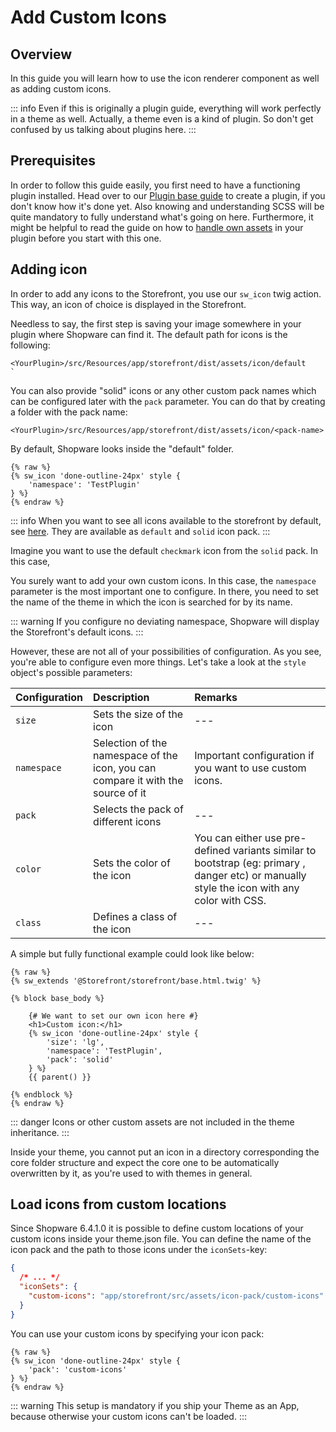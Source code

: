 # Add Custom Icons

## Overview

In this guide you will learn how to use the icon renderer component as well as adding custom icons.

::: info
Even if this is originally a plugin guide, everything will work perfectly in a theme as well. Actually, a theme even is a kind of plugin. So don't get confused by us talking about plugins here.
:::

## Prerequisites

In order to follow this guide easily, you first need to have a functioning plugin installed. Head over to our [Plugin base guide](../plugins/plugin-base-guide.md) to create a plugin, if you don't know how it's done yet. Also knowing and understanding SCSS will be quite mandatory to fully understand what's going on here. Furthermore, it might be helpful to read the guide on how to [handle own assets](../plugins/storefront/add-custom-assets.md) in your plugin before you start with this one.

## Adding icon

In order to add any icons to the Storefront, you use our `sw_icon` twig action. This way, an icon of choice is displayed in the Storefront.

Needless to say, the first step is saving your image somewhere in your plugin where Shopware can find it. The default path for icons is the following:

```text
<YourPlugin>/src/Resources/app/storefront/dist/assets/icon/default
`
```

You can also provide "solid" icons or any other custom pack names which can be configured later with the `pack` parameter. You can do that by creating a folder with the pack name:

```text
<YourPlugin>/src/Resources/app/storefront/dist/assets/icon/<pack-name>
```

By default, Shopware looks inside the "default" folder.

```twig
{% raw %}
{% sw_icon 'done-outline-24px' style {
    'namespace': 'TestPlugin'
} %}
{% endraw %}
```

::: info
When you want to see all icons available to the storefront by default, see [here](https://github.com/shopware/platform/tree/trunk/src/Storefront/Resources/app/storefront/dist/assets/icon). They are available as `default` and `solid` icon pack.
:::

Imagine you want to use the default `checkmark` icon from the `solid` pack. In this case,

You surely want to add your own custom icons. In this case, the `namespace` parameter is the most important one to configure. In there, you need to set the name of the theme in which the icon is searched for by its name.

::: warning
If you configure no deviating namespace, Shopware will display the Storefront's default icons.
:::

However, these are not all of your possibilities of configuration. As you see, you're able to configure even more things. Let's take a look at the `style` object's possible parameters:

| Configuration | Description | Remarks |
| :--- | :--- | :--- |
| `size` | Sets the size of the icon | --- |
| `namespace` | Selection of the namespace of the icon, you can compare it with the source of it | Important configuration if you want to use custom icons. |
| `pack` | Selects the pack of different icons | --- |
| `color` | Sets the color of the icon | You can either use pre-defined variants similar to bootstrap (eg: primary , danger etc) or manually style the icon with any color with CSS. |
| `class` | Defines a class of the icon | --- |

A simple but fully functional example could look like below:

```twig
{% raw %}
{% sw_extends '@Storefront/storefront/base.html.twig' %}

{% block base_body %}

    {# We want to set our own icon here #}
    <h1>Custom icon:</h1>
    {% sw_icon 'done-outline-24px' style {
        'size': 'lg',
        'namespace': 'TestPlugin',
        'pack': 'solid'
    } %}
    {{ parent() }}

{% endblock %}
{% endraw %}
```

::: danger
Icons or other custom assets are not included in the theme inheritance.
:::

Inside your theme, you cannot put an icon in a directory corresponding the core folder structure and expect the core one to be automatically overwritten by it, as you're used to with themes in general.

## Load icons from custom locations

Since Shopware 6.4.1.0 it is possible to define custom locations of your custom icons inside your theme.json file.
You can define the name of the icon pack and the path to those icons under the `iconSets`-key:

```json
{
  /* ... */
  "iconSets": {
    "custom-icons": "app/storefront/src/assets/icon-pack/custom-icons"
  }
}
```

You can use your custom icons by specifying your icon pack:

```twig
{% raw %}
{% sw_icon 'done-outline-24px' style {
    'pack': 'custom-icons'
} %}
{% endraw %}
```

::: warning
This setup is mandatory if you ship your Theme as an App, because otherwise your custom icons can't be loaded.
:::
